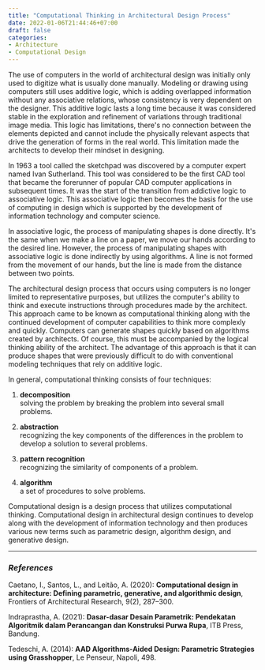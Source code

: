 ```yaml
---
title: "Computational Thinking in Architectural Design Process"
date: 2022-01-06T21:44:46+07:00
draft: false
categories:
- Architecture
- Computational Design
---
```


The use of computers in the world of architectural design was initially only used to digitize what is usually done manually. Modeling or drawing using computers still uses additive logic, which is adding overlapped information without any associative relations, whose consistency is very dependent on the designer. This additive logic lasts a long time because it was considered stable in the exploration and refinement of variations through traditional image media. This logic has limitations, there's no connection between the elements depicted and cannot include the physically relevant aspects that drive the generation of forms in the real world. This limitation made the architects to develop their mindset in designing.

In 1963 a tool called the sketchpad was discovered by a computer expert named Ivan Sutherland. This tool was considered to be the first CAD tool that became the forerunner of popular CAD computer applications in subsequent times. It was the start of the transition from addictive logic to associative logic. This associative logic then becomes the basis for the use of computing in design which is supported by the development of information technology and computer science.

In associative logic, the process of manipulating shapes is done directly. It's the same when we make a line on a paper, we move our hands according to the desired line. However, the process of manipulating shapes with associative logic is done indirectly by using algorithms. A line is not formed from the movement of our hands, but the line is made from the distance between two points.

The architectural design process that occurs using computers is no longer limited to representative purposes, but utilizes the computer's ability to think and execute instructions through procedures made by the architect. This approach came to be known as computational thinking along with the continued development of computer capabilities to think more complexly and quickly. Computers can generate shapes quickly based on algorithms created by architects. Of course, this must be accompanied by the logical thinking ability of the architect. The advantage of this approach is that it can produce shapes that were previously difficult to do with conventional modeling techniques that rely on additive logic.

In general, computational thinking consists of four techniques:
1. **decomposition**  
solving the problem by breaking the problem into several small problems.  

2. **abstraction**  
recognizing the key components of the differences in the problem to develop a solution to several problems.  

3. **pattern recognition**  
recognizing the similarity of components of a problem.  

4. **algorithm**  
a set of procedures to solve problems.

Computational design is a design process that utilizes computational thinking. Computational design in architectural design continues to develop along with the development of information technology and then produces various new terms such as parametric design, algorithm design, and generative design.
***
### *References*  
Caetano, I., Santos, L., and Leitão, A. (2020): **Computational design in architecture: Defining parametric, generative, and algorithmic design**, Frontiers of Architectural Research, 9(2), 287–300.  

Indraprastha, A. (2021): **Dasar-dasar Desain Parametrik: Pendekatan Algoritmik dalam Perancangan dan Konstruksi Purwa Rupa**, ITB Press, Bandung.  

Tedeschi, A. (2014): **AAD Algorithms-Aided Design: Parametric Strategies using Grasshopper**, Le Penseur, Napoli, 498.